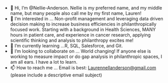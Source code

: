- 👋 Hi, I’m @Nellie-Anderson. Nellie is my preferred name, and my middle name, but many people also call me by my first name, Lauren!
- 👀 I’m interested in ... Non-profit management and leveraging data driven decision making to increase business efficiencies in philanthropically focused work. Starting with a background in Health Sciences, MANY hours in patient care, and experience in cancer research, applying scientific thinking and analysis to philanthropy excites me!
- 🌱 I’m currently learning ...R, SQL, Salesforce, and Git.
- 💞️ I’m looking to collaborate on ... World changing! If anyone else is working to measure impact or do gap analysis in philanthropic spaces, I am all ears. I have a lot to learn.
- 📫 How to reach me ... Email is best: Laurennellanderson@gmail.com (please include a descriptive email subject)

<!---
Nellie-Anderson/Nellie-Anderson is a ✨ special ✨ repository because its `README.md` (this file) appears on your GitHub profile.
You can click the Preview link to take a look at your changes.
--->
